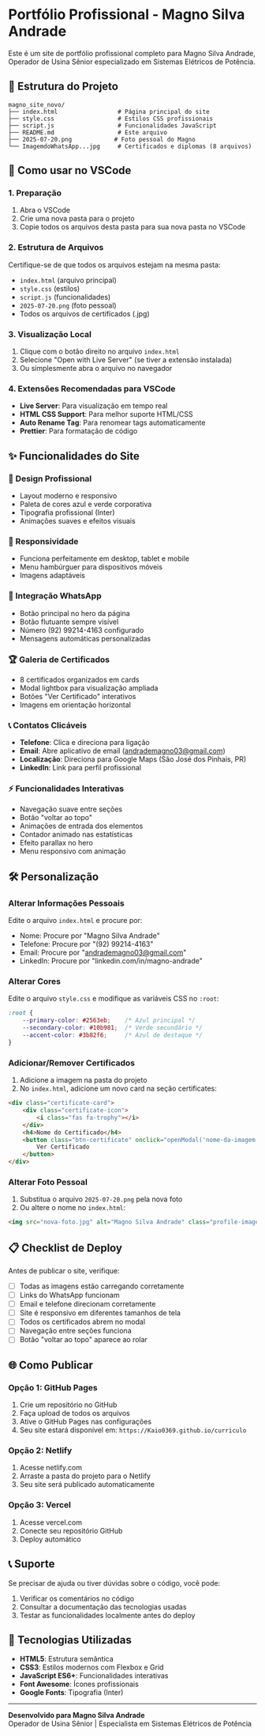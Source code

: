 # Portfólio Profissional - Magno Silva Andrade

Este é um site de portfólio profissional completo para Magno Silva Andrade, Operador de Usina Sênior especializado em Sistemas Elétricos de Potência.

## 📁 Estrutura do Projeto

```
magno_site_novo/
├── index.html                 # Página principal do site
├── style.css                  # Estilos CSS profissionais
├── script.js                  # Funcionalidades JavaScript
├── README.md                  # Este arquivo
├── 2025-07-20.png            # Foto pessoal do Magno
└── ImagemdoWhatsApp...jpg     # Certificados e diplomas (8 arquivos)
```

## 🚀 Como usar no VSCode

### 1. Preparação
1. Abra o VSCode
2. Crie uma nova pasta para o projeto
3. Copie todos os arquivos desta pasta para sua nova pasta no VSCode

### 2. Estrutura de Arquivos
Certifique-se de que todos os arquivos estejam na mesma pasta:
- `index.html` (arquivo principal)
- `style.css` (estilos)
- `script.js` (funcionalidades)
- `2025-07-20.png` (foto pessoal)
- Todos os arquivos de certificados (.jpg)

### 3. Visualização Local
1. Clique com o botão direito no arquivo `index.html`
2. Selecione "Open with Live Server" (se tiver a extensão instalada)
3. Ou simplesmente abra o arquivo no navegador

### 4. Extensões Recomendadas para VSCode
- **Live Server**: Para visualização em tempo real
- **HTML CSS Support**: Para melhor suporte HTML/CSS
- **Auto Rename Tag**: Para renomear tags automaticamente
- **Prettier**: Para formatação de código

## ✨ Funcionalidades do Site

### 🎨 Design Profissional
- Layout moderno e responsivo
- Paleta de cores azul e verde corporativa
- Tipografia profissional (Inter)
- Animações suaves e efeitos visuais

### 📱 Responsividade
- Funciona perfeitamente em desktop, tablet e mobile
- Menu hambúrguer para dispositivos móveis
- Imagens adaptáveis

### 💬 Integração WhatsApp
- Botão principal no hero da página
- Botão flutuante sempre visível
- Número (92) 99214-4163 configurado
- Mensagens automáticas personalizadas

### 🏆 Galeria de Certificados
- 8 certificados organizados em cards
- Modal lightbox para visualização ampliada
- Botões "Ver Certificado" interativos
- Imagens em orientação horizontal

### 📞 Contatos Clicáveis
- **Telefone**: Clica e direciona para ligação
- **Email**: Abre aplicativo de email (andrademagno03@gmail.com)
- **Localização**: Direciona para Google Maps (São José dos Pinhais, PR)
- **LinkedIn**: Link para perfil profissional

### ⚡ Funcionalidades Interativas
- Navegação suave entre seções
- Botão "voltar ao topo"
- Animações de entrada dos elementos
- Contador animado nas estatísticas
- Efeito parallax no hero
- Menu responsivo com animação

## 🛠️ Personalização

### Alterar Informações Pessoais
Edite o arquivo `index.html` e procure por:
- Nome: Procure por "Magno Silva Andrade"
- Telefone: Procure por "(92) 99214-4163"
- Email: Procure por "andrademagno03@gmail.com"
- LinkedIn: Procure por "linkedin.com/in/magno-andrade"

### Alterar Cores
Edite o arquivo `style.css` e modifique as variáveis CSS no `:root`:
```css
:root {
    --primary-color: #2563eb;    /* Azul principal */
    --secondary-color: #10b981;  /* Verde secundário */
    --accent-color: #3b82f6;     /* Azul de destaque */
}
```

### Adicionar/Remover Certificados
1. Adicione a imagem na pasta do projeto
2. No `index.html`, adicione um novo card na seção certificates:
```html
<div class="certificate-card">
    <div class="certificate-icon">
        <i class="fas fa-trophy"></i>
    </div>
    <h4>Nome do Certificado</h4>
    <button class="btn-certificate" onclick="openModal('nome-da-imagem.jpg')">
        Ver Certificado
    </button>
</div>
```

### Alterar Foto Pessoal
1. Substitua o arquivo `2025-07-20.png` pela nova foto
2. Ou altere o nome no `index.html`:
```html
<img src="nova-foto.jpg" alt="Magno Silva Andrade" class="profile-image">
```

## 📋 Checklist de Deploy

Antes de publicar o site, verifique:
- [ ] Todas as imagens estão carregando corretamente
- [ ] Links do WhatsApp funcionam
- [ ] Email e telefone direcionam corretamente
- [ ] Site é responsivo em diferentes tamanhos de tela
- [ ] Todos os certificados abrem no modal
- [ ] Navegação entre seções funciona
- [ ] Botão "voltar ao topo" aparece ao rolar

## 🌐 Como Publicar

### Opção 1: GitHub Pages
1. Crie um repositório no GitHub
2. Faça upload de todos os arquivos
3. Ative o GitHub Pages nas configurações
4. Seu site estará disponível em: `https://Kaio0369.github.io/curriculo`

### Opção 2: Netlify
1. Acesse netlify.com
2. Arraste a pasta do projeto para o Netlify
3. Seu site será publicado automaticamente

### Opção 3: Vercel
1. Acesse vercel.com
2. Conecte seu repositório GitHub
3. Deploy automático

## 📞 Suporte

Se precisar de ajuda ou tiver dúvidas sobre o código, você pode:
1. Verificar os comentários no código
2. Consultar a documentação das tecnologias usadas
3. Testar as funcionalidades localmente antes do deploy

## 🔧 Tecnologias Utilizadas

- **HTML5**: Estrutura semântica
- **CSS3**: Estilos modernos com Flexbox e Grid
- **JavaScript ES6+**: Funcionalidades interativas
- **Font Awesome**: Ícones profissionais
- **Google Fonts**: Tipografia (Inter)

---

**Desenvolvido para Magno Silva Andrade**  
Operador de Usina Sênior | Especialista em Sistemas Elétricos de Potência

